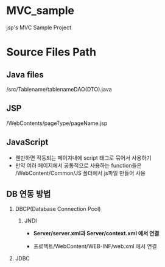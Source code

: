 # MVC_sample
jsp's MVC Sample Project


# Source Files Path
## Java files
/src/Tablename/tablenameDAO(DTO).java

## JSP
/WebContents/pageType/pageName.jsp

## JavaScript
- 웬만하면 작동되는 페이지내에 script 태그로 묶어서 사용하기
- 만약 여러 페이지에서 공통적으로 사용하는 function들은 /WebContent/Common/JS 폴더에서 js파일 만들어 사용

## DB 연동 방법

1. DBCP(Database Connection Pool)

   1. JNDI

      - **Server/server.xml과 Server/context.xml 에서 연결**

      - 프로젝트/WebContent/WEB-INF/web.xml 에서 연결

2. JDBC